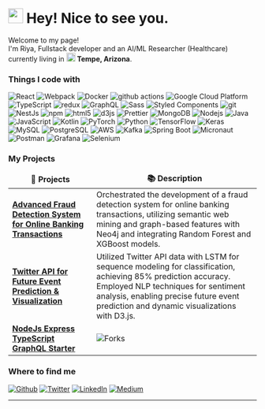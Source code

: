 <h1><img src="https://emojis.slackmojis.com/emojis/images/1531849430/4246/blob-sunglasses.gif?1531849430" width="30"/> Hey! Nice to see you.</h1>


<p>Welcome to my page! </br> I'm Riya, Fullstack developer and an AI/ML Researcher (Healthcare) currently living in <img src="https://img.freeflagicons.com/thumb/round_icon/united_states_of_america/united_states_of_america_640.png" width="18"/> <b>Tempe, Arizona</b>. </p>
<h3>Things I code with</h3>
<p>
  <img alt="React" src="https://img.shields.io/badge/-React-45b8d8?style=flat-square&logo=react&logoColor=white" />
  <img alt="Webpack" src="https://img.shields.io/badge/-Webpack-8DD6F9?style=flat-square&logo=webpack&logoColor=white" /> 
  <img alt="Docker" src="https://img.shields.io/badge/-Docker-46a2f1?style=flat-square&logo=docker&logoColor=white" />
  <img alt="github actions" src="https://img.shields.io/badge/-Github_Actions-2088FF?style=flat-square&logo=github-actions&logoColor=white" />
  <img alt="Google Cloud Platform" src="https://img.shields.io/badge/-Google_Cloud_Platform-1a73e8?style=flat-square&logo=google-cloud&logoColor=white" />
  <img alt="TypeScript" src="https://img.shields.io/badge/-TypeScript-007ACC?style=flat-square&logo=typescript&logoColor=white" />
  <img alt="redux" src="https://img.shields.io/badge/-Redux-764ABC?style=flat-square&logo=redux&logoColor=white" />
  <img alt="GraphQL" src="https://img.shields.io/badge/-GraphQL-E10098?style=flat-square&logo=graphql&logoColor=white" />
  <img alt="Sass" src="https://img.shields.io/badge/-Sass-CC6699?style=flat-square&logo=sass&logoColor=white" />
  <img alt="Styled Components" src="https://img.shields.io/badge/-Styled_Components-db7092?style=flat-square&logo=styled-components&logoColor=white" />
  <img alt="git" src="https://img.shields.io/badge/-Git-F05032?style=flat-square&logo=git&logoColor=white" />
  <img alt="NestJs" src="https://img.shields.io/badge/-NestJs-ea2845?style=flat-square&logo=nestjs&logoColor=white" />
  <img alt="npm" src="https://img.shields.io/badge/-NPM-CB3837?style=flat-square&logo=npm&logoColor=white" />
  <img alt="html5" src="https://img.shields.io/badge/-HTML5-E34F26?style=flat-square&logo=html5&logoColor=white" />
  <img alt="d3js" src="https://img.shields.io/badge/-D3.js-F9A03C?style=flat-square&logo=d3.js&logoColor=white" />
  <img alt="Prettier" src="https://img.shields.io/badge/-Prettier-F7B93E?style=flat-square&logo=prettier&logoColor=white" />
  <img alt="MongoDB" src="https://img.shields.io/badge/-MongoDB-13aa52?style=flat-square&logo=mongodb&logoColor=white" />
  <img alt="Nodejs" src="https://img.shields.io/badge/-Nodejs-43853d?style=flat-square&logo=Node.js&logoColor=white" />
<img alt="Java" src="https://img.shields.io/badge/-Java-007396?style=flat-square&logo=Java&logoColor=white" />
<img alt="JavaScript" src="https://img.shields.io/badge/-JavaScript-F7DF1E?style=flat-square&logo=JavaScript&logoColor=black" />
<img alt="Kotlin" src="https://img.shields.io/badge/-Kotlin-0095D5?style=flat-square&logo=Kotlin&logoColor=white" />
<img alt="PyTorch" src="https://img.shields.io/badge/-PyTorch-EE4C2C?style=flat-square&logo=PyTorch&logoColor=white" />
<img alt="Python" src="https://img.shields.io/badge/-Python-3776AB?style=flat-square&logo=Python&logoColor=white" />
<img alt="TensorFlow" src="https://img.shields.io/badge/-TensorFlow-FF6F00?style=flat-square&logo=TensorFlow&logoColor=white" />
<img alt="Keras" src="https://img.shields.io/badge/-Keras-D00000?style=flat-square&logo=Keras&logoColor=white" />
<img alt="MySQL" src="https://img.shields.io/badge/-MySQL-4479A1?style=flat-square&logo=MySQL&logoColor=white" />
<img alt="PostgreSQL" src="https://img.shields.io/badge/-PostgreSQL-336791?style=flat-square&logo=PostgreSQL&logoColor=white" />
<img alt="AWS" src="https://img.shields.io/badge/-AWS-232F3E?style=flat-square&logo=Amazon-AWS&logoColor=white" />
<img alt="Kafka" src="https://img.shields.io/badge/-Kafka-231F20?style=flat-square&logo=Apache-Kafka&logoColor=white" />
<img alt="Spring Boot" src="https://img.shields.io/badge/-Spring_Boot-6DB33F?style=flat-square&logo=Spring-Boot&logoColor=white" />
<img alt="Micronaut" src="https://img.shields.io/badge/-Micronaut-45A2B9?style=flat-square&logo=Micronaut&logoColor=white" />
<img alt="Postman" src="https://img.shields.io/badge/-Postman-FF6C37?style=flat-square&logo=Postman&logoColor=white" />
<img alt="Grafana" src="https://img.shields.io/badge/-Grafana-F46800?style=flat-square&logo=Grafana&logoColor=white" />
<img alt="Selenium" src="https://img.shields.io/badge/-Selenium-43B02A?style=flat-square&logo=Selenium&logoColor=white" />

</p>
<h3>My Projects</h3>
<table>
  <thead align="center">
    <tr border: none;>
      <td><b>🎁 Projects</b></td>
      <td><b>📚 Description</b></td>
    </tr>
  </thead>
  <tbody>
    <tr>
      <td><a href="https://github.com/RiyaSalian1611/Fraud-Detection"><b>Advanced Fraud Detection System for Online Banking Transactions
</b></a></td>
      <td>Orchestrated the development of a fraud detection system for online banking transactions, utilizing semantic web mining and graph-based features with Neo4j and integrating Random Forest and XGBoost models.
</td>
    </tr>
	  <tr>
      <td><a href="https://github.com/RiyaSalian1611/EventVizPredict"><b>Twitter API for Future Event Prediction & Visualization
</b></a></td>
      <td>Utilized Twitter API data with LSTM for sequence modeling for classification, achieving 85% prediction accuracy. Employed NLP techniques for sentiment analysis, enabling precise future event prediction and dynamic visualizations with D3.js.
</td>
      </td>
    </tr>
    <tr>
      <td><a href="https://github.com/thmsgbrt/nodejs-typescript-express-apollo-graphql-starter"><b>NodeJs Express TypeScript GraphQL Starter</b></a></td>
      <td><img alt="Forks" src="https://img.shields.io/github/forks/thmsgbrt/nodejs-typescript-express-apollo-graphql-starter?style=flat-square&labelColor=343b41"/></td>
    </tr>
  </tbody>
</table>

<h3>Where to find me</h3>
<p><a href="https://github.com/RiyaSalian1611/" target="_blank"><img alt="Github" src="https://img.shields.io/badge/GitHub-%2312100E.svg?&style=for-the-badge&logo=Github&logoColor=white" /></a> <a href="https://twitter.com/Guibz16" target="_blank"><img alt="Twitter" src="https://img.shields.io/badge/twitter-%231DA1F2.svg?&style=for-the-badge&logo=twitter&logoColor=white" /></a> <a href="https://www.linkedin.com/in/riya-salian/" target="_blank"><img alt="LinkedIn" src="https://img.shields.io/badge/linkedin-%230077B5.svg?&style=for-the-badge&logo=linkedin&logoColor=white" /></a> <a href="https://medium.com/@th.guibert" target="_blank"><img alt="Medium" src="https://img.shields.io/badge/medium-%2312100E.svg?&style=for-the-badge&logo=medium&logoColor=white" /></a>
</p>

------------

